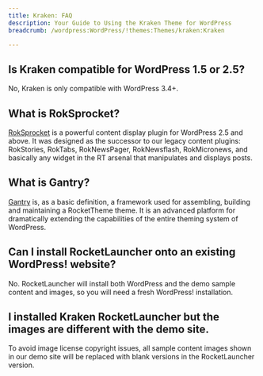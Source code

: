 ```yaml
---
title: Kraken: FAQ
description: Your Guide to Using the Kraken Theme for WordPress
breadcrumb: /wordpress:WordPress/!themes:Themes/kraken:Kraken

---
```


Is Kraken compatible for WordPress 1.5 or 2.5?
-----

No, Kraken is only compatible with WordPress 3.4+.

What is RokSprocket?
-----

[RokSprocket][roksprocket] is a powerful content display plugin for WordPress 2.5 and above. It was designed as the successor to our legacy content plugins: RokStories, RokTabs, RokNewsPager, RokNewsflash, RokMicronews, and basically any widget in the RT arsenal that manipulates and displays posts.

What is Gantry?
-----

[Gantry][gantry] is, as a basic definition, a framework used for assembling, building and maintaining a RocketTheme theme. It is an advanced platform for dramatically extending the capabilities of the entire theming system of WordPress.

Can I install RocketLauncher onto an existing WordPress! website?
-----

No. RocketLauncher will install both WordPress and the demo sample content and images, so you will need a fresh WordPress! installation.

I installed Kraken RocketLauncher but the images are different with the demo site.
-----

To avoid image license copyright issues, all sample content images shown in our demo site will be replaced with blank versions in the RocketLauncher version.

[gantry]: http://gantry.org/
[forum]: http://www.rockettheme.com/forum/wordpress-theme-kraken
[roksprocket]: http://www.rockettheme.com/wordpress/plugins/roksprocket